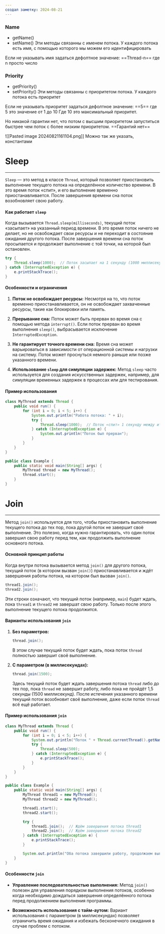 ```yaml
---
создал заметку: 2024-08-21
---
```

### Name
- getName()
- setName()
Эти методы связанны с именем потока. У каждого потока есть имя, с помощью которого мы можем его идентифицировать 

Если не указывать имя задаться дефолтное значение: ==Thread-n== где n просто число 

### Priority
- getPriority()
- setPriority()
Эти методы связанны с приоритетом потока. У каждого потока есть приоритет

Если не указывать приоритет задаться дефолтное значение: ==5== где 5 это значение от 1 до 10
Где 10 это максимальный приоритет. 

Но никакой гарантии нет, что потом с высшим приоритетом запуститься быстрее чем поток с более низким приоритетом. ==Гарантий нет==

![[Pasted image 20240821161104.png]]
Можно так же указать, константами


# Sleep
---
`Sleep` — это метод в классе `Thread`, который позволяет приостановить выполнение текущего потока на определённое количество времени. В это время поток «спит», и его выполнение временно приостанавливается. После завершения времени сна поток возобновляет свою работу.

#### Как работает `sleep`

Когда вызывается `Thread.sleep(milliseconds)`, текущий поток «засыпает» на указанный период времени. В это время поток ничего не делает, но не освобождает свои ресурсы и не переходит в состояние ожидания другого потока. После завершения времени сна поток просыпается и продолжает выполнение с той точки, на которой был остановлен.

```java
try {
    Thread.sleep(1000);  // Поток засыпает на 1 секунду (1000 миллисекунд)
} catch (InterruptedException e) {
    e.printStackTrace();
}
```

#### Особенности и ограничения

1. **Поток не освобождает ресурсы:** Несмотря на то, что поток временно приостанавливается, он не освобождает захваченные ресурсы, такие как блокировки или память.

2. **Прерывание сна:** Поток может быть прерван во время сна с помощью метода `interrupt()`. Если поток прерван во время выполнения `sleep()`, выбрасывается исключение `InterruptedException`.

3. **Не гарантирует точного времени сна:** Время сна может варьироваться в зависимости от операционной системы и нагрузки на систему. Поток может проснуться немного раньше или позже указанного времени.

4. **Использование `sleep` для симуляции задержек:** Метод `sleep` часто используется для создания искусственных задержек, например, для симуляции временных задержек в процессах или для тестирования.

#### Пример использования

```java
class MyThread extends Thread {
    public void run() {
        for (int i = 0; i < 5; i++) {
            System.out.println("Работа потока: " + i);
            try {
                Thread.sleep(1000);  // Поток «спит» 1 секунду между итерациями
            } catch (InterruptedException e) {
                System.out.println("Поток был прерван");
            }
        }
    }
}

public class Example {
    public static void main(String[] args) {
        MyThread thread = new MyThread();
        thread.start();
    }
}
```

# Join
---
Метод `join()` используется для того, чтобы приостановить выполнение текущего потока до тех пор, пока другой поток не завершит своё выполнение. Это полезно, когда нужно гарантировать, что один поток завершил свою работу перед тем, как продолжить выполнение основного потока.

#### Основной принцип работы

Когда внутри потока вызывается метод `join()` для другого потока, текущий поток (в котором вызван `join()`) приостанавливается и ждёт завершения работы потока, на котором был вызван `join()`.

```java
thread1.join();
thread2.join();
```

Эти строки означают, что текущий поток (например, `main`) будет ждать, пока `thread1` и `thread2` не завершат свою работу. Только после этого выполнение текущего потока продолжится.

#### Варианты использования `join`

1. **Без параметров:**
   ```java
   thread.join();
   ```
   В этом случае текущий поток будет ждать, пока поток `thread` полностью завершит своё выполнение.

2. **С параметром (в миллисекундах):**
   ```java
   thread.join(1500);
   ```
   Здесь текущий поток будет ждать завершения потока `thread` либо до тех пор, пока `thread` не завершит работу, либо пока не пройдёт 1,5 секунды (1500 миллисекунд). После истечения указанного времени текущий поток возобновит своё выполнение, даже если поток `thread` всё ещё работает.

#### Пример использования `join`

```java
class MyThread extends Thread {
    public void run() {
        for (int i = 0; i < 5; i++) {
            System.out.println("Поток " + Thread.currentThread().getName() + " работает");
            try {
                Thread.sleep(500);
            } catch (InterruptedException e) {
                e.printStackTrace();
            }
        }
    }
}

public class Example {
    public static void main(String[] args) {
        MyThread thread1 = new MyThread();
        MyThread thread2 = new MyThread();

        thread1.start();
        thread2.start();

        try {
            thread1.join();  // Ждём завершения потока thread1
            thread2.join();  // Ждём завершения потока thread2
        } catch (InterruptedException e) {
            e.printStackTrace();
        }

        System.out.println("Оба потока завершили работу, продолжаем выполнение main");
    }
}
```

#### Особенности `join`

- **Управление последовательностью выполнения:** Метод `join()` полезен для управления порядком выполнения потоков, особенно когда необходимо дождаться завершения определённого потока перед продолжением выполнения программы.
  
- **Возможность использования с тайм-аутом:** Вариант использования с параметром (в миллисекундах) позволяет ограничить время ожидания и избежать бесконечного ожидания в случае проблем с потоком.



